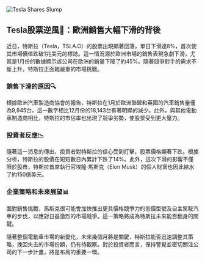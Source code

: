 ![Tesla Shares Slump](https://www.reuters.com/resizer/v2/XAUZYALG35PE3OXLERPGJ5P2SY.jpg?auth=ce7f198f61466e6c1abeb6fcd22d02beef5718950d4d7255fe4c8a3c0a8ad8b1&height=1005&width=1920&quality=80&smart=true)

## Tesla股票逆風🔻：歐洲銷售大幅下滑的背後

近日，特斯拉（Tesla，TSLA.O）的股票出現顯著回落，單日下滑達8%，首次使其市場價值跌破1兆美元的標誌。這一情況源於歐洲市場的銷售表現急劇下滑，尤其是1月份的數據顯示該公司在歐洲的銷量下降了約45%。隨著競爭對手的需求不斷上升，特斯拉正面臨嚴重的市場挑戰。

### 銷售下滑的原因🔍

根據歐洲汽車製造商協會的報告，特斯拉在1月於歐洲聯盟和英國的汽車銷售量僅為9,945台，這一數字相比12月份的18,143台有著明顯的減少。此外，與其他電動車制造商相比，特斯拉的市佔率也出現了競爭劣勢，使股票受到更大壓力。

### 投資者反應📉

隨著這一消息的傳出，投資者對特斯拉的信心受到打擊，股票價格顯著下跌。根據分析，特斯拉的股價在短短數日內累計下跌了14%。此外，這次下滑的影響不僅限於股市，特斯拉首席執行官埃隆·馬斯克（Elon Musk）的個人財富也因此縮水了約150億美元。

### 企業策略和未來展望📊

面對銷售挑戰，馬斯克很可能會加快推出更具價格競爭力的低價型號及自主駕駛汽車的步伐，以應對日益激烈的市場競爭。這一策略將成為特斯拉未來能否翻身的關鍵。

隨著整個電動車市場的新變化，未來幾個月將是關鍵，特斯拉能否迅速調整其策略，挽回失去的市場份額，仍有待觀察。對於投資者而言，保持警覺並密切關注公司的下一步計畫，將是布局的重要一環。
